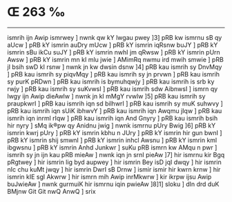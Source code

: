 # Œ 263 ‰
---
ismrih ijn Awip ismrwey ] nwnk qw kY lwgau pwey ]3] pRB kw ismrnu
sB qy aUcw ] pRB kY ismrin auDry mUcw ] pRB kY ismrin iqRsnw buJY ] pRB
kY ismrin sBu ikCu suJY ] pRB kY ismrin nwhI jm qRwsw ] pRB kY ismrin
pUrn Awsw ] pRB kY ismrin mn kI mlu jwie ] AMimRq nwmu ird mwih
smwie ] pRB jI bsih swD kI rsnw ] nwnk jn kw dwsin dsnw ]4]
pRB kau ismrih sy DnvMqy ] pRB kau ismrih sy piqvMqy ] pRB kau ismrih
sy jn prvwn ] pRB kau ismrih sy purK pRDwn ] pRB kau ismrih is
bymuhqwjy ] pRB kau ismrih is srb ky rwjy ] pRB kau ismrih sy suKvwsI
] pRB kau ismrih sdw AibnwsI ] ismrn qy lwgy ijn Awip dieAwlw ]
nwnk jn kI mMgY rvwlw ]5] pRB kau ismrih sy praupkwrI ] pRB kau
ismrih iqn sd bilhwrI ] pRB kau ismrih sy muK suhwvy ] pRB kau
ismrih iqn sUiK ibhwvY ] pRB kau ismrih iqn Awqmu jIqw ] pRB kau
ismrih iqn inrml rIqw ] pRB kau ismrih iqn And Gnyry ] pRB kau
ismrih bsih hir nyry ] sMq ik®pw qy Anidnu jwig ] nwnk ismrnu pUry
Bwig ]6] pRB kY ismrin kwrj pUry ] pRB kY ismrin kbhu n JUry ] pRB kY
ismrin hir gun bwnI ] pRB kY ismrin shij smwnI ] pRB kY ismrin
inhcl Awsnu ] pRB kY ismrin kml ibgwsnu ] pRB kY ismrin Anhd
Junkwr ] suKu pRB ismrn kw AMqu n pwr ] ismrih sy jn ijn kau pRB
mieAw ] nwnk iqn jn srnI pieAw ]7] hir ismrnu kir Bgq pRgtwey
] hir ismrin lig byd aupwey ] hir ismrin Bey isD jqI dwqy ] hir
ismrin nIc chu kuMt jwqy ] hir ismrin DwrI sB Drnw ] ismir ismir
hir kwrn krnw ] hir ismrin kIE sgl Akwrw ] hir ismrn mih
Awip inrMkwrw ] kir ikrpw ijsu Awip buJwieAw ] nwnk gurmuiK hir
ismrnu iqin pwieAw ]8]1] sloku ] dIn drd duK BMjnw Git Git nwQ
AnwQ ] srix
####
